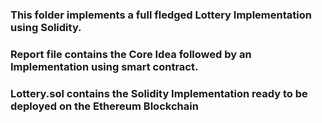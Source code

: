 ### This folder implements a full fledged Lottery Implementation using Solidity.

### Report file contains the Core Idea followed by an Implementation using smart contract.

### Lottery.sol contains the Solidity Implementation ready to be deployed on the Ethereum Blockchain
